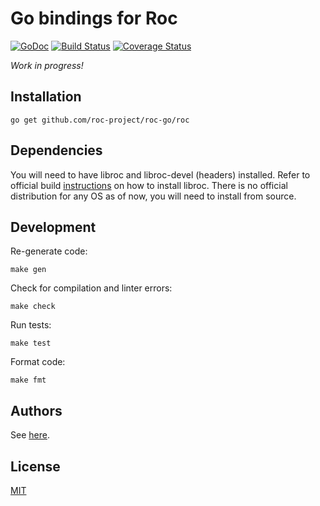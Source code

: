 # Go bindings for Roc

[![GoDoc](https://godoc.org/github.com/roc-project/roc-go/roc?status.svg)](https://godoc.org/github.com/roc-project/roc-go/roc) [![Build Status](https://travis-ci.org/roc-project/roc-go.svg?branch=master)](https://travis-ci.org/roc-project/roc-go) [![Coverage Status](https://coveralls.io/repos/github/roc-project/roc-go/badge.svg?branch=master)](https://coveralls.io/github/roc-project/roc-go?branch=master)

_Work in progress!_

## Installation

```
go get github.com/roc-project/roc-go/roc
```

## Dependencies

You will need to have libroc and libroc-devel (headers) installed. Refer to official build [instructions](https://roc-project.github.io/roc/docs/building.html) on how to install libroc. There is no official distribution for any OS as of now, you will need to install from source.

## Development

Re-generate code:

```
make gen
```

Check for compilation and linter errors:

```
make check
```

Run tests:

```
make test
```

Format code:

```
make fmt
```

## Authors

See [here](https://github.com/roc-project/roc-go/graphs/contributors).

## License

[MIT](LICENSE)
